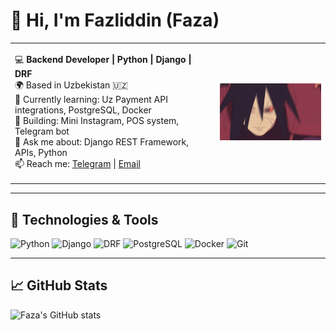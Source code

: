 # 👋 Hi, I'm Fazliddin (Faza)

<table>
<tr>
<td>

💻 **Backend Developer | Python | Django | DRF**  
🌍 Based in Uzbekistan 🇺🇿  
🌱 Currently learning: Uz Payment API integrations, PostgreSQL, Docker  
🚀 Building: Mini Instagram, POS system, Telegram bot  
💬 Ask me about: Django REST Framework, APIs, Python  
📫 Reach me: [Telegram](https://t.me/@belugadotenv) | [Email](mailto:phazliddinphozilov@gmail.com)

</td>
<td>
<img src="github.gif" width="270"/>
</td>
</tr>
</table>

---

## 🔧 Technologies & Tools

![Python](https://img.shields.io/badge/-Python-3776AB?logo=python&logoColor=white&style=flat-square)
![Django](https://img.shields.io/badge/-Django-092E20?logo=django&logoColor=white&style=flat-square)
![DRF](https://img.shields.io/badge/-DRF-white?logo=django&labelColor=092E20&style=flat-square)
![PostgreSQL](https://img.shields.io/badge/-PostgreSQL-336791?logo=postgresql&logoColor=white&style=flat-square)
![Docker](https://img.shields.io/badge/-Docker-2496ED?logo=docker&logoColor=white&style=flat-square)
![Git](https://img.shields.io/badge/-Git-F05032?logo=git&logoColor=white&style=flat-square)

---

## 📈 GitHub Stats

![Faza's GitHub stats](https://github-readme-stats.vercel.app/api?username=fazacraft&show_icons=true&theme=radical)

